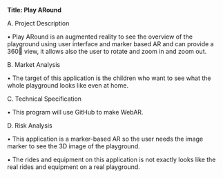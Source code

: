 **Title: Play ARound**

A.	Project Description

•	 Play ARound is an augmented reality to see the overview of the playground using user interface and marker based AR and can provide a 360 view, it allows also the user to rotate and zoom in and zoom out.

B.	Market Analysis

•	The target of this application is the children who want to see what the whole playground looks like even at home.

C.	Technical Specification

•	This program will use GitHub to make WebAR.

D.	Risk Analysis

•	This application is a marker-based AR so the user needs the image marker to see the 3D image of the playground.

•	The rides and equipment on this application is not exactly looks like the real rides and equipment on a real playground.
